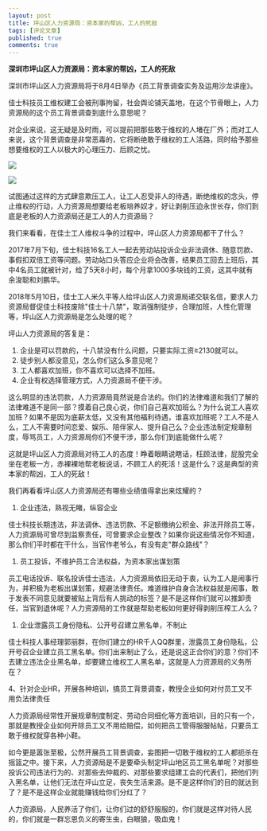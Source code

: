```yaml
---
layout: post
title: 坪山区人力资源局：资本家的帮凶，工人的死敌
tags: [评论文章]
published: true
comments: true
---
```


**深圳市坪山区人力资源局：资本家的帮凶，工人的死敌**

深圳市坪山区人力资源局将于8月4日举办《员工背景调查实务及运用沙龙讲座》。

佳士科技员工维权建工会被刑事拘留，社会舆论铺天盖地，在这个节骨眼上，人力资源局的这个员工背景调查到底什么意思呢？

对企业来说，这无疑是及时雨，可以提前把那些敢于维权的人堵在厂外；而对工人来说，这个背景调查是非常恶毒的，它将断绝敢于维权的工人活路，同时给予那些想要维权的工人以极大的心理压力、后顾之忧。

![](http://sdxf19.ga/wp-content/uploads/2018/08/word-image-2.jpeg)

![](http://sdxf19.ga/wp-content/uploads/2018/08/word-image-3.jpeg)

试图通过这样的方式肆意欺压工人，让工人忍受非人的待遇，断绝维权的念头，停止维权的行动，人力资源局想要给老板培养奴才，好让剥削压迫永世长存，你们到底是老板的人力资源局还是工人的人力资源局？

我们来看看，在佳士工人维权斗争的过程中，坪山区人力资源局都干了什么？

2017年7月下旬，佳士科技16名工人一起去劳动站投诉企业非法调休、随意罚款、事假扣双倍工资等问题。劳动站口头答应企业将会改善，结果员工回去上班后，其中4名员工就被针对，给了5天8小时，每个月拿1000多块钱的工资，这其中就有余浚聪和刘鹏华。

2018年5月10日，佳士工人米久平等人给坪山区人力资源局递交联名信，要求人力资源局督促佳士科技废除"佳士十八禁"，取消强制徒步，合理加班，人性化管理等，坪山区人力资源局是怎么处理的呢？

坪山人力资源局的答复是：

1.  企业是可以罚款的，十八禁没有什么问题，只要实际工资≥2130就可以。
2.  徒步别人都没意见，怎么你们这么多意见呢？
3.  工人都喜欢加班，你不喜欢可以选择不加班。
4.  企业有权选择管理方式，人力资源局不便干涉。

这么明显的违法罚款，人力资源局竟然说是合法的。你们的法律难道和我们了解的法律难道不是同一部？摸着自己良心说，你们自己喜欢加班么？为什么说工人喜欢加班？如果不是因为底薪太低，又没有其他福利待遇，谁喜欢加班呢？工人不是人么，工人不需要时间恋爱、娱乐、陪伴家人、提升自己么？企业违法制定规章制度，辱骂员工，人力资源局你们不便干涉，那么你们到底能做什么呢？

这就是坪山区人力资源局对待工人的态度！睁着眼睛说瞎话，枉顾法律，屁股完全坐在老板一方，赤裸裸地帮老板说话，不顾工人的死活！这是什么？这是典型的资本家的帮凶，工人的死敌！

我们再看看坪山区人力资源局还有哪些业绩值得拿出来炫耀的？

1.  企业违法，熟视无睹，纵容企业

佳士科技长期违法，非法调休、违法罚款、不足额缴纳公积金、非法开除员工等，人力资源局可曾尽到监察责任，可曾要求企业整改？如果你说这些情况你不知道，那么你们平时都在干什么，当官作老爷么，有没有走"群众路线"？

1.  员工投诉，不维护员工合法权益，为资本家出谋划策

员工电话投诉、联名投诉佳士违法，人力资源局依旧无动于衷，认为工人是闹事行为，并积极为老板出谋划策，规避法律责任。难道维护自身合法权益就是闹事，敢于发表不同意见就要被贴上背后有人挑动的标签？是不是这样你们就可以推卸责任，当官到退休呢？人力资源局的工作就是帮助老板如何更好得剥削压榨工人么？

1.  企业泄露员工身份隐私、公开号召建立黑名单，不制止

佳士科技人事经理郭丽群，在你们建立的HR千人QQ群里，泄露员工身份隐私，公开号召企业建立员工黑名单。你们出来制止了么，还是说这正合你们的意？你们不去建立违法企业黑名单，却要建立维权工人黑名单，这就是人力资源局的义务所在？

4、针对企业HR，开展各种培训，搞员工背景调查，教授企业如何对付员工又不用负法律责任

人力资源局经常性开展规章制度制定、劳动合同细化等方面培训，目的只有一个，那就是教授企业如何开除员工又不用给赔偿，如何把员工管得服服帖帖，只要员工敢于维权就穿各种小鞋。

如今更是嚣张至极，公然开展员工背景调查，妄图把一切敢于维权的工人都扼杀在摇篮之中。接下来，人力资源局是不是要牵头制定坪山地区员工黑名单呢？对那些投诉公司违法行为的、对那些去仲裁的、对那些要求组建工会的代表们，把他们列入黑名单，让他们无法在坪山立足，丧失生活来源。是不是这样你们的目的就达到了？是不是这样企业就能赚钱给你们分红了？

人力资源局，人民养活了你们，让你们过的舒舒服服的，你们就是这样对待人民的，你们就是一群忘恩负义的寄生虫，白眼狼，吸血鬼！
